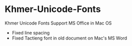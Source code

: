 # Khmer-Unicode-Fonts
Khmer Unicode Fonts Support MS Office in Mac OS

- Fixed line spacing
- Fixed Tactieng font in old document on Mac's MS Word
